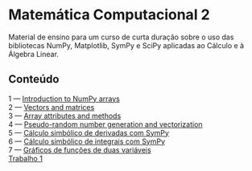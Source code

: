 # Matemática Computacional 2
Material de ensino para um curso de curta duração sobre o uso das
bibliotecas NumPy, Matplotlib, SymPy e SciPy aplicadas ao Cálculo e à Álgebra
Linear.

## Conteúdo

1 — [Introduction to NumPy arrays](https://github.com/pzuehlke/NumPy-Tutorial/blob/main/01-introduction_to_numpy_arrays.ipynb)<br>
2 — [Vectors and matrices](https://github.com/pzuehlke/NumPy-Tutorial/blob/main/02-vectors_and_matrices.ipynb)<br>
3 — [Array attributes and methods](https://github.com/pzuehlke/NumPy-Tutorial/blob/main/03-array_attributes_and_methods.ipynb)<br>
4 — [Pseudo-random number generation and vectorization](https://github.com/pzuehlke/NumPy-Tutorial/blob/main/04-random_number_generation_and_vectorization.ipynb)<br>
5 — [Cálculo simbólico de derivadas com SymPy](https://github.com/pzuehlke/Matematica-Computacional-2/blob/main/05-derivacao_simbolica_com_SymPy.ipynb)<br>
6 — [Cálculo simbólico de integrais com SymPy](https://github.com/pzuehlke/Matematica-Computacional-2/blob/main/06_integracao_simbolica_com_SymPy.ipynb)<br>
7 — [Gráficos de funções de duas variáveis](https://github.com/pzuehlke/Matematica-Computacional-2/blob/main/07_graficos_de_funcoes_de_duas_variaveis.ipynb)<br>
[Trabalho 1](https://github.com/pzuehlke/Matematica-Computacional-2/blob/main/trabalho_1_enunciados.ipynb)<br>